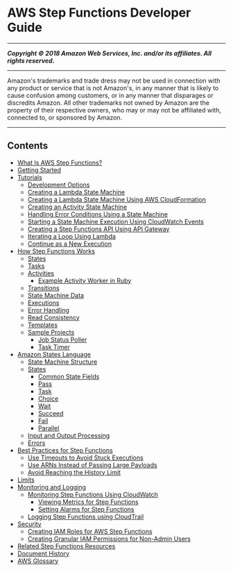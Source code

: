 # AWS Step Functions Developer Guide

-----
*****Copyright &copy; 2018 Amazon Web Services, Inc. and/or its affiliates. All rights reserved.*****

-----
Amazon's trademarks and trade dress may not be used in 
     connection with any product or service that is not Amazon's, 
     in any manner that is likely to cause confusion among customers, 
     or in any manner that disparages or discredits Amazon. All other 
     trademarks not owned by Amazon are the property of their respective
     owners, who may or may not be affiliated with, connected to, or 
     sponsored by Amazon.

-----
## Contents
+ [What Is AWS Step Functions?](welcome.md)
+ [Getting Started](getting-started.md)
+ [Tutorials](tutorials.md)
   + [Development Options](development-options.md)
   + [Creating a Lambda State Machine](tutorial-creating-lambda-state-machine.md)
   + [Creating a Lambda State Machine Using AWS CloudFormation](tutorial-lambda-state-machine-cloudformation.md)
   + [Creating an Activity State Machine](tutorial-creating-activity-state-machine.md)
   + [Handling Error Conditions Using a State Machine](tutorial-handling-error-conditions.md)
   + [Starting a State Machine Execution Using CloudWatch Events](tutorial-cloudwatch-events-target.md)
   + [Creating a Step Functions API Using API Gateway](tutorial-api-gateway.md)
   + [Iterating a Loop Using Lambda](tutorial-create-iterate-pattern-section.md)
   + [Continue as a New Execution](tutorial-continue-new.md)
+ [How Step Functions Works](how-step-functions-works.md)
   + [States](concepts-states.md)
   + [Tasks](concepts-tasks.md)
   + [Activities](concepts-activities.md)
      + [Example Activity Worker in Ruby](example-ruby-activity-worker.md)
   + [Transitions](concepts-transitions.md)
   + [State Machine Data](concepts-state-machine-data.md)
   + [Executions](concepts-state-machine-executions.md)
   + [Error Handling](concepts-error-handling.md)
   + [Read Consistency](concepts-read-consistency.md)
   + [Templates](concepts-templates.md)
   + [Sample Projects](create-sample-projects.md)
      + [Job Status Poller](job-status-poller-sample.md)
      + [Task Timer](task-timer-sample.md)
+ [Amazon States Language](concepts-amazon-states-language.md)
   + [State Machine Structure](amazon-states-language-state-machine-structure.md)
   + [States](amazon-states-language-states.md)
      + [Common State Fields](amazon-states-language-common-fields.md)
      + [Pass](amazon-states-language-pass-state.md)
      + [Task](amazon-states-language-task-state.md)
      + [Choice](amazon-states-language-choice-state.md)
      + [Wait](amazon-states-language-wait-state.md)
      + [Succeed](amazon-states-language-succeed-state.md)
      + [Fail](amazon-states-language-fail-state.md)
      + [Parallel](amazon-states-language-parallel-state.md)
   + [Input and Output Processing](amazon-states-language-input-output-processing.md)
   + [Errors](amazon-states-language-errors.md)
+ [Best Practices for Step Functions](sfn-best-practices.md)
   + [Use Timeouts to Avoid Stuck Executions](sfn-stuck-execution.md)
   + [Use ARNs Instead of Passing Large Payloads](avoid-exec-failures.md)
   + [Avoid Reaching the History Limit](bp-history-limit.md)
+ [Limits](limits.md)
+ [Monitoring and Logging](monitoring-logging.md)
   + [Monitoring Step Functions Using CloudWatch](procedure-cw-metrics.md)
      + [Viewing Metrics for Step Functions](monitoring-using-cloudwatch-console.md)
      + [Setting Alarms for Step Functions](monitoring-using-cloudwatch-console-set-alarm.md)
   + [Logging Step Functions using CloudTrail](procedure-cloud-trail.md)
+ [Security](security.md)
   + [Creating IAM Roles for AWS Step Functions](procedure-create-iam-role.md)
   + [Creating Granular IAM Permissions for Non-Admin Users](concept-create-iam-advanced.md)
+ [Related Step Functions Resources](related-resources.md)
+ [Document History](document-history.md)
+ [AWS Glossary](glossary.md)